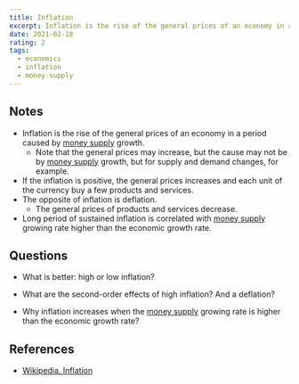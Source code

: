 ```yaml
---
title: Inflation
excerpt: Inflation is the rise of the general prices of an economy in a period of time caused by money supply growth.
date: 2021-02-18
rating: 2
tags:
  - economics
  - inflation
  - money-supply
---
```


## Notes

- Inflation is the rise of the general prices of an economy in a period caused by [money supply](/zettelkasten/money-supply) growth.
  - Note that the general prices may increase, but the cause may not be by [money supply](/zettelkasten/money-supply) growth, but for supply and demand changes, for example.
- If the inflation is positive, the general prices increases and each unit of the currency buy a few products and services.
- The opposite of inflation is deflation.
  - The general prices of products and services decrease.
- Long period of sustained inflation is correlated with [money supply](/zettelkasten/money-supply) growing rate higher than the economic growth rate.

## Questions

- What is better: high or low inflation?

- What are the second-order effects of high inflation? And a deflation?

- Why inflation increases when the [money supply](/zettelkasten/money-supply) growing rate is higher than the economic growth rate?

## References

- [Wikipedia. Inflation](https://en.wikipedia.org/wiki/Inflation)
